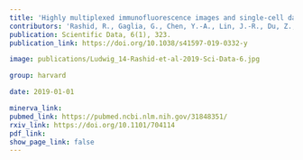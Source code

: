 ```yaml
---
title: 'Highly multiplexed immunofluorescence images and single-cell data of immune markers in tonsil and lung cancer.'
contributors: 'Rashid, R., Gaglia, G., Chen, Y.-A., Lin, J.-R., Du, Z., Maliga, Z., Schapiro, D., Yapp, C., Muhlich, J., Sokolov, A., Sorger, P., & Santagata, S. (2019).'
publication: Scientific Data, 6(1), 323.
publication_link: https://doi.org/10.1038/s41597-019-0332-y

image: publications/Ludwig_14-Rashid-et-al-2019-Sci-Data-6.jpg

group: harvard

date: 2019-01-01

minerva_link:
pubmed_link: https://pubmed.ncbi.nlm.nih.gov/31848351/
rxiv_link: https://doi.org/10.1101/704114
pdf_link:
show_page_link: false
---
```

